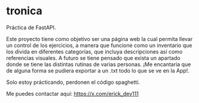# tronica
Práctica de FastAPI.

Este proyecto tiene como objetivo ser una página web la cual permita llevar un control de los ejercicios, a manera que funcione como un inventario que los divida en diferentes categorías, que incluya descripciones así como referencias visuales.
A futuro se tiene pensado que exista un apartado donde se tiene las distintas rutinas de varias personas.
¡Me encantaría que de alguna forma se pudiera exportar a un .txt todo lo que se ve en la App!.

Solo estoy prácticando, perdonen el código spaghetti.

Me puedes contactar aquí: https://x.com/erick_dev111
